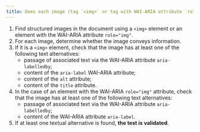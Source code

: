 ```yaml
---
title: Does each image (tag `<img>` or tag with WAI-ARIA attribute `role="img"`) [conveying information](#image-conveying-information) have a [text alternative](#text-alternative-image)?
---
```


1. Find structured images in the document using a `<img>` element or an element with the WAI-ARIA attribute `role="img"`.
2. For each image, determine whether the image conveys information.
3. If it is a `<img>` element, check that the image has at least one of the following text alternatives:
   - passage of associated text via the WAI-ARIA attribute `aria-labelledby`;
   - content of the `aria-label` WAI-ARIA attribute;
   - content of the `alt` attribute;
   - content of the `title` attribute.
4. In the case of an element with the WAI-ARIA `role="img"` attribute, check that the image has at least one of the following text alternatives:
   - passage of associated text via the WAI-ARIA attribute `aria-labelledby`;
   - content of the WAI-ARIA attribute `aria-label`.
5. If at least one textual alternative is found, **the test is validated**.
